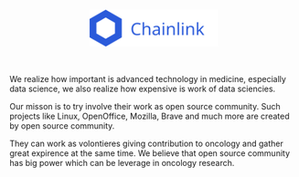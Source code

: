 <br/>
<p align="center">
<a href="https://oncohub.xyz" target="_blank">
<img src="https://raw.githubusercontent.com/smartcontractkit/chainlink/develop/docs/logo-chainlink-blue.svg" width="225" alt="Chainlink logo">
</a>
</p>
<br/>

We realize how important is advanced technology in medicine, especially data science, we also realize how expensive is work of data sciencies.

Our misson is to try involve their work as open source community. Such projects like Linux, OpenOffice, Mozilla, Brave and much more are created by open source community.

They can work as volontieres giving contribution to oncology and gather great expirence at the same time. We believe that open source community has big power which can be leverage in oncology research.
